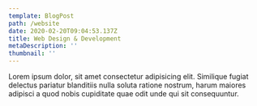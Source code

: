 ```yaml
---
template: BlogPost
path: /website
date: 2020-02-20T09:04:53.137Z
title: Web Design & Development
metaDescription: ''
thumbnail: ''
---
```


Lorem ipsum dolor, sit amet consectetur adipisicing elit. Similique fugiat delectus pariatur blanditiis nulla soluta ratione nostrum, harum maiores adipisci a quod nobis cupiditate quae odit unde qui sit consequuntur.
